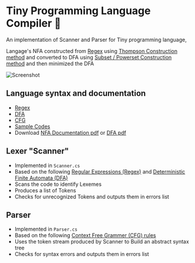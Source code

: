 # Tiny Programming Language Compiler 🤏

 An implementation of Scanner and Parser for Tiny programming language, 
 
 Langage's NFA constructed from [Regex](https://en.wikipedia.org/wiki/Regular_expression) using [Thompson Construction method](https://en.wikipedia.org/wiki/Thompson%27s_construction) and converted to DFA using [Subset / Powerset Construction method](https://en.wikipedia.org/wiki/Powerset_construction) and then minimized the DFA

 ![Screenshot](images/Screenshot.jpg)


## Language syntax and documentation

- [Regex](docs/regex-expressions.md)
- [DFA](docs/dfa.md)
- [CFG](docs/Tiny_Language_CFG_Rules.md)
- [Sample Codes](docs/samples.md)
- Download [NFA Documentation pdf](docs/NFA_using_Thompson_Construction__221129_020353_1.pdf) or [DFA pdf](docs/DFA_and_Regex_for_TINY_language__221129_020437_1_2.pdf)

## Lexer "Scanner"

- Implemented in `Scanner.cs`
- Based on the following [Regular Expressions (Regex)](docs/regex-expressions.md) and [Deterministic Finite Automata (DFA)](docs/dfa.md)
- Scans the code to identify Lexemes
- Produces a list of Tokens
- Checks for unrecognized Tokens and outputs them in errors list

## Parser

- Implemented in `Parser.cs`
- Based on the following [Context Free Grammer (CFG) rules](docs/Tiny_Language_CFG_Rules.md)
- Uses the token stream produced by Scanner to Build an abstract syntax tree
- Checks for syntax errors and outputs them in errors list

